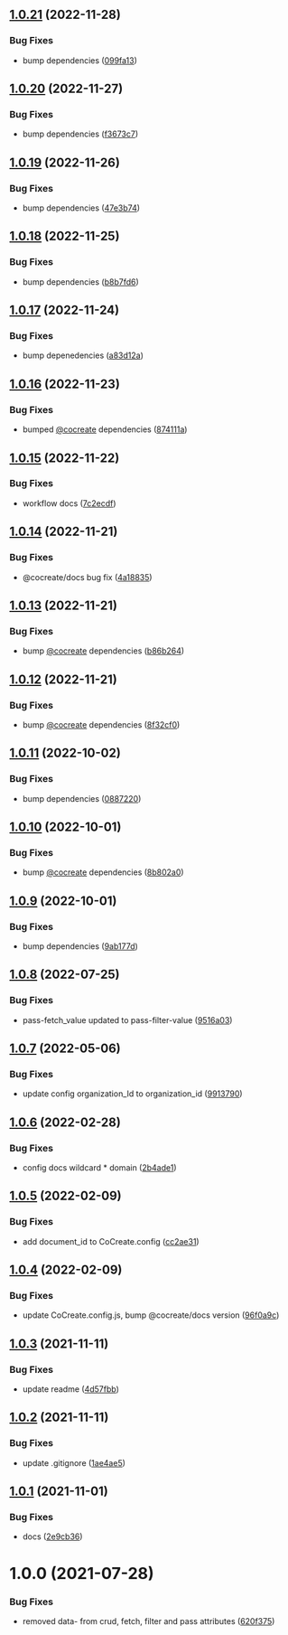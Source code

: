## [1.0.21](https://github.com/CoCreate-app/CoCreate-ide/compare/v1.0.20...v1.0.21) (2022-11-28)


### Bug Fixes

* bump dependencies ([099fa13](https://github.com/CoCreate-app/CoCreate-ide/commit/099fa13a1e7f4d76fc5af1cc95d4192b650861f4))

## [1.0.20](https://github.com/CoCreate-app/CoCreate-ide/compare/v1.0.19...v1.0.20) (2022-11-27)


### Bug Fixes

* bump dependencies ([f3673c7](https://github.com/CoCreate-app/CoCreate-ide/commit/f3673c7f4804dfbd7611fa590649437f05b6fac6))

## [1.0.19](https://github.com/CoCreate-app/CoCreate-ide/compare/v1.0.18...v1.0.19) (2022-11-26)


### Bug Fixes

* bump dependencies ([47e3b74](https://github.com/CoCreate-app/CoCreate-ide/commit/47e3b746531338ebe59094d4bf8a5867494fa7ea))

## [1.0.18](https://github.com/CoCreate-app/CoCreate-ide/compare/v1.0.17...v1.0.18) (2022-11-25)


### Bug Fixes

* bump dependencies ([b8b7fd6](https://github.com/CoCreate-app/CoCreate-ide/commit/b8b7fd67b1db3a0a468854541bff0377ed4e761f))

## [1.0.17](https://github.com/CoCreate-app/CoCreate-ide/compare/v1.0.16...v1.0.17) (2022-11-24)


### Bug Fixes

* bump depenedencies ([a83d12a](https://github.com/CoCreate-app/CoCreate-ide/commit/a83d12afd319d2f4af02d2b219527d545aba9b04))

## [1.0.16](https://github.com/CoCreate-app/CoCreate-ide/compare/v1.0.15...v1.0.16) (2022-11-23)


### Bug Fixes

* bumped [@cocreate](https://github.com/cocreate) dependencies ([874111a](https://github.com/CoCreate-app/CoCreate-ide/commit/874111a5cbdb6e215b6e8060d55ed08f43039d4d))

## [1.0.15](https://github.com/CoCreate-app/CoCreate-ide/compare/v1.0.14...v1.0.15) (2022-11-22)


### Bug Fixes

* workflow docs ([7c2ecdf](https://github.com/CoCreate-app/CoCreate-ide/commit/7c2ecdfb9046f61eb8f68206dbf449a5939be8d7))

## [1.0.14](https://github.com/CoCreate-app/CoCreate-ide/compare/v1.0.13...v1.0.14) (2022-11-21)


### Bug Fixes

* @cocreate/docs bug fix ([4a18835](https://github.com/CoCreate-app/CoCreate-ide/commit/4a1883507d7f1fa0b4209a3de0fb04f10aa2b683))

## [1.0.13](https://github.com/CoCreate-app/CoCreate-ide/compare/v1.0.12...v1.0.13) (2022-11-21)


### Bug Fixes

* bump [@cocreate](https://github.com/cocreate) dependencies ([b86b264](https://github.com/CoCreate-app/CoCreate-ide/commit/b86b264aac777e552e1ad006359b712fde7f7159))

## [1.0.12](https://github.com/CoCreate-app/CoCreate-ide/compare/v1.0.11...v1.0.12) (2022-11-21)


### Bug Fixes

* bump [@cocreate](https://github.com/cocreate) dependencies ([8f32cf0](https://github.com/CoCreate-app/CoCreate-ide/commit/8f32cf06df7b889e4efb4f57a0b14431174a9d70))

## [1.0.11](https://github.com/CoCreate-app/CoCreate-ide/compare/v1.0.10...v1.0.11) (2022-10-02)


### Bug Fixes

* bump dependencies ([0887220](https://github.com/CoCreate-app/CoCreate-ide/commit/0887220d84266ebbcd8f497017e3f583faf59c3c))

## [1.0.10](https://github.com/CoCreate-app/CoCreate-ide/compare/v1.0.9...v1.0.10) (2022-10-01)


### Bug Fixes

* bump [@cocreate](https://github.com/cocreate) dependencies ([8b802a0](https://github.com/CoCreate-app/CoCreate-ide/commit/8b802a039efc4104c1d046bb6fbe670064bf8910))

## [1.0.9](https://github.com/CoCreate-app/CoCreate-ide/compare/v1.0.8...v1.0.9) (2022-10-01)


### Bug Fixes

* bump dependencies ([9ab177d](https://github.com/CoCreate-app/CoCreate-ide/commit/9ab177dc38b6549ad484976422553eb69fd38e9e))

## [1.0.8](https://github.com/CoCreate-app/CoCreate-ide/compare/v1.0.7...v1.0.8) (2022-07-25)


### Bug Fixes

* pass-fetch_value updated to pass-filter-value ([9516a03](https://github.com/CoCreate-app/CoCreate-ide/commit/9516a03bd11ff853e9cbde95c8e88e2459d078ed))

## [1.0.7](https://github.com/CoCreate-app/CoCreate-ide/compare/v1.0.6...v1.0.7) (2022-05-06)


### Bug Fixes

* update config organization_Id to organization_id ([9913790](https://github.com/CoCreate-app/CoCreate-ide/commit/9913790407d0e36bd125a07adc6216444040183b))

## [1.0.6](https://github.com/CoCreate-app/CoCreate-ide/compare/v1.0.5...v1.0.6) (2022-02-28)


### Bug Fixes

* config docs wildcard * domain ([2b4ade1](https://github.com/CoCreate-app/CoCreate-ide/commit/2b4ade1d3b5ddc64ba21ecaaeef6fb61f008f1fb))

## [1.0.5](https://github.com/CoCreate-app/CoCreate-ide/compare/v1.0.4...v1.0.5) (2022-02-09)


### Bug Fixes

* add document_id to CoCreate.config ([cc2ae31](https://github.com/CoCreate-app/CoCreate-ide/commit/cc2ae31499ea64604ab11e50bc91929cbcd77480))

## [1.0.4](https://github.com/CoCreate-app/CoCreate-ide/compare/v1.0.3...v1.0.4) (2022-02-09)


### Bug Fixes

* update CoCreate.config.js, bump @cocreate/docs version ([96f0a9c](https://github.com/CoCreate-app/CoCreate-ide/commit/96f0a9c75117eea224157025e23004fde1eba8f7))

## [1.0.3](https://github.com/CoCreate-app/CoCreate-ide/compare/v1.0.2...v1.0.3) (2021-11-11)


### Bug Fixes

* update readme ([4d57fbb](https://github.com/CoCreate-app/CoCreate-ide/commit/4d57fbb2d94aaedeb4d67a74dd991348b09ac317))

## [1.0.2](https://github.com/CoCreate-app/CoCreate-ide/compare/v1.0.1...v1.0.2) (2021-11-11)


### Bug Fixes

* update .gitignore ([1ae4ae5](https://github.com/CoCreate-app/CoCreate-ide/commit/1ae4ae595a769064eff87f881581567eeef78777))

## [1.0.1](https://github.com/CoCreate-app/CoCreate-ide/compare/v1.0.0...v1.0.1) (2021-11-01)


### Bug Fixes

* docs ([2e9cb36](https://github.com/CoCreate-app/CoCreate-ide/commit/2e9cb36fdf8b9f9c47ee38c7cde612b2841ceb29))

# 1.0.0 (2021-07-28)


### Bug Fixes

* removed data- from crud, fetch, filter and pass attributes ([620f375](https://github.com/CoCreate-app/CoCreate-ide/commit/620f375d017c74d51532bf290d0f3ac0a07c30b0))
